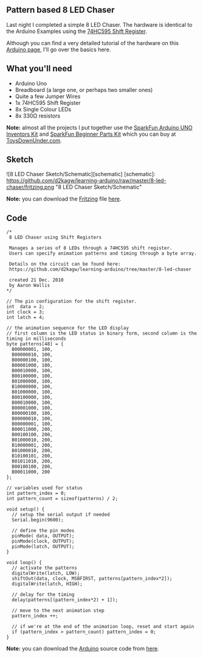 ## Pattern based 8 LED Chaser

Last night I completed a simple 8 LED Chaser.
The hardware is identical to the Arduino Examples using the [74HC595 Shift Register](http://www.nxp.com/documents/data_sheet/74HC_HCT595.pdf).

Although you can find a very detailed tutorial of the hardware on this [Arduino page](http://www.arduino.cc/en/Tutorial/ShiftOut), I'll go over the basics here.

## What you'll need

* Arduino Uno
* Breadboard (a large one, or perhaps two smaller ones)
* Quite a few Jumper Wires
* 1x 74HC595 Shift Register
* 8x Single Colour LEDs
* 8x 330&#8486; resistors

**Note:** almost all the projects I put together use the [SparkFun Arduino UNO Inventors Kit](http://www.sparkfun.com/products/10173) and [SparkFun Beginner Parts Kit](http://www.sparkfun.com/products/10003) which you can buy at [ToysDownUnder.com](http://toysdownunder.com/arduino).

## Sketch
![8 LED Chaser Sketch/Schematic][schematic]
[schematic]: https://github.com/d2kagw/learning-arduino/raw/master/8-led-chaser/fritzing.png "8 LED Chaser Sketch/Schematic"

**Note:** you can download the [Fritzing](http://fritzing.org/) file [here](https://github.com/d2kagw/learning-arduino/raw/master/8-led-chaser/sketch.fz).

## Code

    /*
     8 LED Chaser using Shift Registers
     
     Manages a series of 8 LEDs through a 74HC595 shift register.
     Users can specify animation patterns and timing through a byte array.
     
     Details on the circuit can be found here:
     https://github.com/d2kagw/learning-arduino/tree/master/8-led-chaser
     
     created 21 Dec. 2010
     by Aaron Wallis
    */
    
    // The pin configuration for the shift register.
    int  data = 2;
    int clock = 3;
    int latch = 4;
    
    // the animation sequence for the LED display
    // first column is the LED status in binary form, second column is the timing in milliseconds
    byte patterns[48] = {
      B00000001, 100,
      B00000010, 100,
      B00000100, 100,
      B00001000, 100,
      B00010000, 100,
      B00100000, 100,
      B01000000, 100,
      B10000000, 100,
      B01000000, 100,
      B00100000, 100,
      B00010000, 100,
      B00001000, 100,
      B00000100, 100,
      B00000010, 100,
      B00000001, 100,
      B00011000, 200,
      B00100100, 200,
      B01000010, 200,
      B10000001, 200,
      B01000010, 200,
      B10100101, 200,
      B01011010, 200,
      B00100100, 200,
      B00011000, 200
    };
    
    // variables used for status
    int pattern_index = 0;
    int pattern_count = sizeof(patterns) / 2;
    
    void setup() {
      // setup the serial output if needed
      Serial.begin(9600);
      
      // define the pin modes
      pinMode( data, OUTPUT);
      pinMode(clock, OUTPUT);
      pinMode(latch, OUTPUT);
    }
    
    void loop() {
      // activate the patterns
      digitalWrite(latch, LOW);
      shiftOut(data, clock, MSBFIRST, patterns[pattern_index*2]);
      digitalWrite(latch, HIGH);
      
      // delay for the timing
      delay(patterns[(pattern_index*2) + 1]);
      
      // move to the next animation step
      pattern_index ++;
      
      // if we're at the end of the animation loop, reset and start again
      if (pattern_index > pattern_count) pattern_index = 0;
    }

**Note:** you can download the [Arduino](http://www.arduino.cc/en/Main/Software) source code from  [here](https://github.com/d2kagw/learning-arduino/raw/master/8-led-chaser/chaser/chaser.pde).
